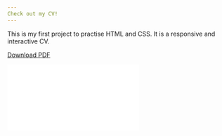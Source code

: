 ```yaml
---
Check out my CV!
---
```


This is my first project to practise HTML and CSS.
It is a responsive and interactive CV.

[Download PDF](CV_SonjaKoppenhoefer.pdf)

![CV preview](Lebenslauf_SonjaKoppenhöfer.pdf)

